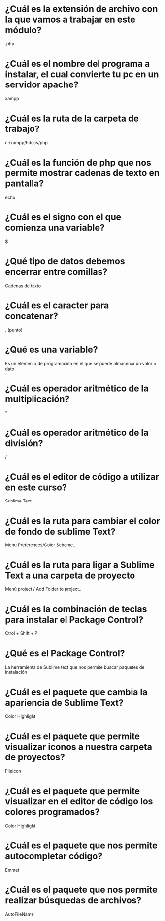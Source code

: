 # ¿Cuál es la extensión de archivo con la que vamos a trabajar en este módulo?
.php
# ¿Cuál es el nombre del programa a instalar, el cual convierte tu pc en un servidor apache?
xampp

# ¿Cuál es la ruta de la carpeta de trabajo?
c:/xampp/hdocs/php

# ¿Cuál es la función de php que nos permite mostrar cadenas de texto en pantalla?
echo

# ¿Cuál es el signo con el que comienza una variable?
 $
# ¿Qué tipo de datos debemos encerrar entre comillas?
Cadenas de texto

# ¿Cuál es el caracter para concatenar?
. (punto)

# ¿Qué es una variable?
Es un elemento de programación en el que se puede almacenar un valor o dato

# ¿Cuál es operador aritmético de la multiplicación?
\*

# ¿Cuál es operador aritmético de la división?
/

# ¿Cuál es el editor de código a utilizar en este curso?
Sublime Text

# ¿Cuál es la ruta para cambiar el color de fondo de sublime Text?
Menu Preferences/Color Scheme..

# ¿Cuál es la ruta para ligar a Sublime Text a una carpeta de proyecto
Menú project / Add Folder to project..

# ¿Cuál es la combinación de teclas para instalar el Package Control?
Ctrol + Shift + P

# ¿Qué es el Package Control?
La herramienta de Sublime text que nos permite buscar paquetes de instalación

# ¿Cuál es el paquete que cambia la apariencia de Sublime Text?
Color Highlight

# ¿Cuál es el paquete que permite visualizar iconos a nuestra carpeta de proyectos?
FileIcon

# ¿Cuál es el paquete que permite visualizar en el editor de código los colores programados?
Color Highlight

# ¿Cuál es el paquete que nos permite autocompletar código?
Emmet

# ¿Cuál es el paquete que nos permite realizar búsquedas de archivos?
AutoFileName

